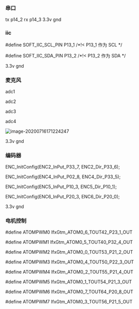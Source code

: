### 串口 

tx p14_2    rx p14_3         3.3v   gnd



### iic

 \#define SOFT_IIC_SCL_PIN  P13_1  /*!< P13_1 作为 SCL */

\#define SOFT_IIC_SDA_PIN  P13_2  /*!< P13_2 作为 SDA */

 3.3v   gnd



### 麦克风

adc1

adc2

adc3

adc4

![image-20200716171224247](http://tuchuang.hanbaoaaa.xyz/image-20200716171224247.png)

 3.3v   gnd

### 编码器 

ENC_InitConfig(ENC2_InPut_P33_7, ENC2_Dir_P33_6);

  ENC_InitConfig(ENC4_InPut_P02_8, ENC4_Dir_P33_5);

  ENC_InitConfig(ENC5_InPut_P10_3, ENC5_Dir_P10_1);

  ENC_InitConfig(ENC6_InPut_P20_3, ENC6_Dir_P20_0);

 3.3v   gnd

### 电机控制

\#define ATOMPWM0     IfxGtm_ATOM0_6_TOUT42_P23_1_OUT

\#define ATOMPWM1     IfxGtm_ATOM0_5_TOUT40_P32_4_OUT

\#define ATOMPWM2     IfxGtm_ATOM0_0_TOUT53_P21_2_OUT

\#define ATOMPWM3     IfxGtm_ATOM0_4_TOUT50_P22_3_OUT

\#define ATOMPWM4     IfxGtm_ATOM0_2_TOUT55_P21_4_OUT

\#define ATOMPWM5     IfxGtm_ATOM0_1_TOUT54_P21_3_OUT

\#define ATOMPWM6     IfxGtm_ATOM0_7_TOUT64_P20_8_OUT

\#define ATOMPWM7     IfxGtm_ATOM0_3_TOUT56_P21_5_OUT